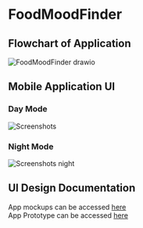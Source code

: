 # FoodMoodFinder

## Flowchart of Application
![FoodMoodFinder drawio](https://github.com/zakkutachibana/FoodMoodFinderCapstone/assets/114344871/c963bdc2-9f0d-485e-ba3b-4ea48e7ff321)

## Mobile Application UI

### Day Mode
![Screenshots](https://github.com/zakkutachibana/FoodMoodFinderCapstone/assets/114344871/6583413c-6bd6-40ce-aef9-f872a27c174b)

### Night Mode
![Screenshots night](https://github.com/zakkutachibana/FoodMoodFinderCapstone/assets/114344871/efeb31ce-56ab-40bf-abc5-ff00347d462e)

## UI Design Documentation
App mockups can be accessed [here](https://www.figma.com/file/6sf03mSmyB6m3VSZFBF56S/FoodMoodFinder?type=design&node-id=0-1&t=JIjzULUXJF3qNNnQ-0)  
App Prototype can be accessed [here](https://www.figma.com/proto/6sf03mSmyB6m3VSZFBF56S/FoodMoodFinder)
